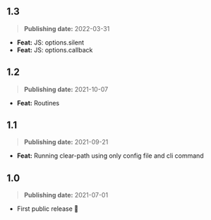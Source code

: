 ## 1.3
> **Publishing date:** 2022-03-31

- **Feat:** JS: options.silent
- **Feat:** JS: options.callback

## 1.2
> **Publishing date:** 2021-10-07

- **Feat:** Routines

## 1.1
> **Publishing date:** 2021-09-21

- **Feat:** Running clear-path using only config file and cli command

## 1.0
> **Publishing date:** 2021-07-01

- First public release 🎉